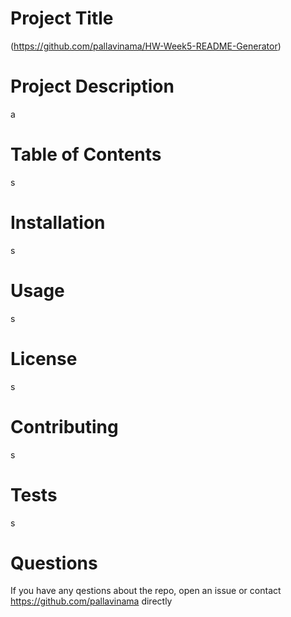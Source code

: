 # Project Title
(https://github.com/pallavinama/HW-Week5-README-Generator)



# Project Description
a



# Table of Contents
s



# Installation
s



# Usage
s



# License
s



# Contributing
s



# Tests
s



# Questions
If you have any qestions about the repo, open an issue or contact https://github.com/pallavinama directly